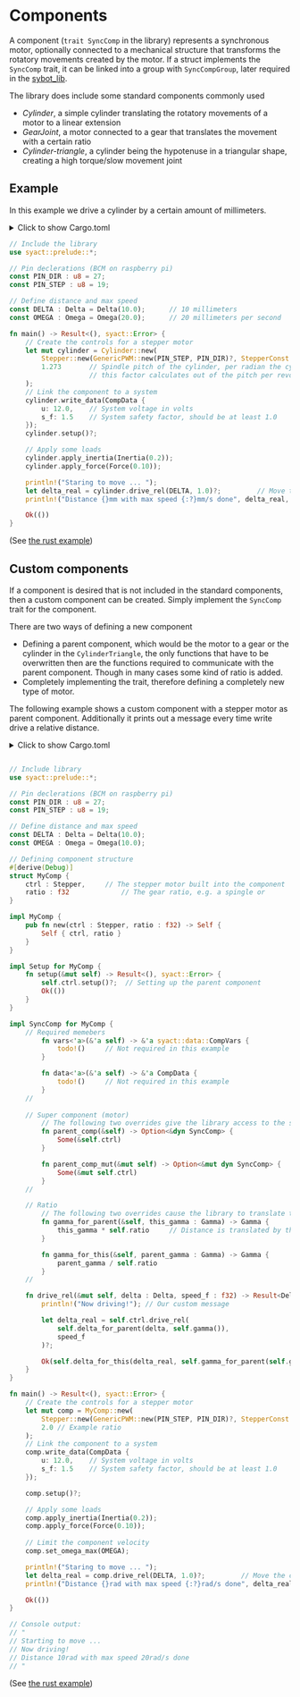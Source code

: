 # Components

A component (`trait SyncComp` in the library) represents a synchronous motor, optionally connected to a mechanical structure that transforms the rotatory movements created by the motor. If a struct implements the `SyncComp` trait, it can be linked into a group with `SyncCompGroup`, later required in the [sybot_lib](https://github.com/SamuelNoesslboeck/sybot_lib).

The library does include some standard components commonly used

- *Cylinder*, a simple cylinder translating the rotatory movements of a motor to a linear extension
- *GearJoint*, a motor connected to a gear that translates the movement with a certain ratio
- *Cylinder-triangle*, a cylinder being the hypotenuse in a triangular shape, creating a high torque/slow movement joint

## Example 

In this example we drive a cylinder by a certain amount of millimeters.

<details>
<summary>Click to show Cargo.toml</summary>

### Note

The cargo.toml file specified below is when running the example on a raspberry pi

```toml
# ...

[dependencies]
# Include the library configured for the raspberry pi
syact = { version = \"0.12.1\", features = [ \"rasp\" ] } 

# ...
```

</details>
<p></p>

```rust ,ignore
// Include the library
use syact::prelude::*;

// Pin declerations (BCM on raspberry pi)
const PIN_DIR : u8 = 27;
const PIN_STEP : u8 = 19;

// Define distance and max speed
const DELTA : Delta = Delta(10.0);      // 10 millimeters
const OMEGA : Omega = Omega(20.0);      // 20 millimeters per second

fn main() -> Result<(), syact::Error> {
    // Create the controls for a stepper motor
    let mut cylinder = Cylinder::new(
        Stepper::new(GenericPWM::new(PIN_STEP, PIN_DIR)?, StepperConst::MOT_17HE15_1504S),
        1.273       // Spindle pitch of the cylinder, per radian the cylinder extends for 1.273 millimeters,
                    // this factor calculates out of the pitch per revolve (8mm) divided by 2*PI (for radians) 
    );
    // Link the component to a system
    cylinder.write_data(CompData { 
        u: 12.0,    // System voltage in volts
        s_f: 1.5    // System safety factor, should be at least 1.0
    }); 
    cylinder.setup()?;

    // Apply some loads
    cylinder.apply_inertia(Inertia(0.2));
    cylinder.apply_force(Force(0.10));

    println!("Staring to move ... ");
    let delta_real = cylinder.drive_rel(DELTA, 1.0)?;         // Move the cylinder
    println!("Distance {}mm with max speed {:?}mm/s done", delta_real, OMEGA);

    Ok(())
}
```

(See [the rust example](../examples/cylinder.rs))

## Custom components

If a component is desired that is not included in the standard components, then a custom component can be created. Simply implement the `SyncComp` trait for the component.

There are two ways of defining a new component

- Defining a parent component, which would be the motor to a gear or the cylinder in the `CylinderTriangle`, the only functions that have to be overwritten then are the functions required to communicate with the parent component. Though in many cases some kind of ratio is added.
- Completely implementing the trait, therefore defining a completely new type of motor.

The following example shows a custom component with a stepper motor as parent component. Additionally it prints out a message every time write drive a relative distance.

<details>
<summary>
Click to show Cargo.toml
</summary>

```toml
# ...

[dependencies]
# Include the library configured for the raspberry pi
syact = { version = "0.12.1", features = [ "rasp" ] } 

# ...
```

</details>
<p></p>

```rust ,ignore

// Include library
use syact::prelude::*;

// Pin declerations (BCM on raspberry pi)
const PIN_DIR : u8 = 27;
const PIN_STEP : u8 = 19;

// Define distance and max speed
const DELTA : Delta = Delta(10.0);      
const OMEGA : Omega = Omega(10.0);      

// Defining component structure
#[derive(Debug)]
struct MyComp {
    ctrl : Stepper,     // The stepper motor built into the component
    ratio : f32             // The gear ratio, e.g. a spingle or
}

impl MyComp {
    pub fn new(ctrl : Stepper, ratio : f32) -> Self {
        Self { ctrl, ratio }
    }
}

impl Setup for MyComp {
    fn setup(&mut self) -> Result<(), syact::Error> {
        self.ctrl.setup()?;  // Setting up the parent component
        Ok(())      
    }
}

impl SyncComp for MyComp {
    // Required memebers
        fn vars<'a>(&'a self) -> &'a syact::data::CompVars {
            todo!()     // Not required in this example
        }

        fn data<'a>(&'a self) -> &'a CompData {
            todo!()     // Not required in this example
        }
    //
    
    // Super component (motor)
        // The following two overrides give the library access to the stepper motor controller stored in our component
        fn parent_comp(&self) -> Option<&dyn SyncComp> {
            Some(&self.ctrl)
        }

        fn parent_comp_mut(&mut self) -> Option<&mut dyn SyncComp> {
            Some(&mut self.ctrl)
        }
    // 

    // Ratio
        // The following two overrides cause the library to translate the distance by the ratio we defined for our component
        fn gamma_for_parent(&self, this_gamma : Gamma) -> Gamma {
            this_gamma * self.ratio     // Distance is translated by the ratio
        }

        fn gamma_for_this(&self, parent_gamma : Gamma) -> Gamma {
            parent_gamma / self.ratio
        }
    // 

    fn drive_rel(&mut self, delta : Delta, speed_f : f32) -> Result<Delta, syact::Error> {
        println!("Now driving!"); // Our custom message

        let delta_real = self.ctrl.drive_rel(
            self.delta_for_parent(delta, self.gamma()), 
            speed_f
        )?;

        Ok(self.delta_for_this(delta_real, self.gamma_for_parent(self.gamma())))
    }
}

fn main() -> Result<(), syact::Error> {
    // Create the controls for a stepper motor
    let mut comp = MyComp::new(
        Stepper::new(GenericPWM::new(PIN_STEP, PIN_DIR)?, StepperConst::MOT_17HE15_1504S),
        2.0 // Example ratio
    );
    // Link the component to a system
    comp.write_data(CompData { 
        u: 12.0,    // System voltage in volts
        s_f: 1.5    // System safety factor, should be at least 1.0
    }); 

    comp.setup()?;

    // Apply some loads
    comp.apply_inertia(Inertia(0.2));
    comp.apply_force(Force(0.10));
    
    // Limit the component velocity
    comp.set_omega_max(OMEGA);

    println!("Staring to move ... ");
    let delta_real = comp.drive_rel(DELTA, 1.0)?;         // Move the comp
    println!("Distance {}rad with max speed {:?}rad/s done", delta_real, OMEGA);

    Ok(())
}

// Console output: 
// "
// Starting to move ... 
// Now driving!
// Distance 10rad with max speed 20rad/s done
// "
```

(See [the rust example](../examples/custom_component.rs))

